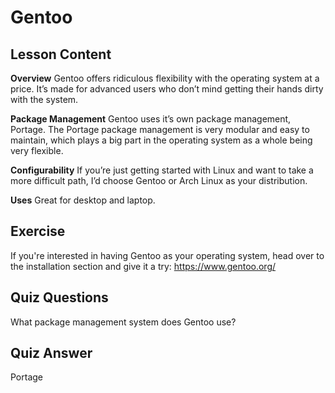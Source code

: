 # Gentoo

## Lesson Content

<b>Overview</b>
Gentoo offers ridiculous flexibility with the operating system at a price. It’s made for advanced users who don’t mind getting their hands dirty with the system.

<b>Package Management</b>
Gentoo uses it’s own package management, Portage. The Portage package management is very modular and easy to maintain, which plays a big part in the operating system as a whole being very flexible.

<b>Configurability</b>
If you’re just getting started with Linux and want to take a more difficult path, I’d choose Gentoo or Arch Linux as your distribution.

<b>Uses</b>
Great for desktop and laptop.

## Exercise

If you're interested in having Gentoo as your operating system, head over to the installation section and give it a try: <a href='https://www.gentoo.org/'>https://www.gentoo.org/</a>

## Quiz Questions

What package management system does Gentoo use?

## Quiz Answer

Portage